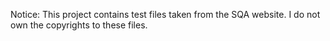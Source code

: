 Notice: This project contains test files taken from the SQA website. I do not own the copyrights to these files.
